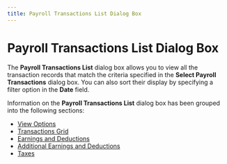 ```yaml
---
title: Payroll Transactions List Dialog Box
---
```


# Payroll Transactions List Dialog Box


The **Payroll Transactions List** dialog box allows you to view all the transaction records that match the criteria specified in the **Select Payroll Transactions** dialog box. You can also sort their display by specifying a filter option in the **Date** field.


Information on the **Payroll Transactions List** dialog box has been grouped into the following sections:

- [View Options]({{site.prl_baseurl}}/misc/view_options_ptp.html)
- [Transactions Grid]({{site.prl_baseurl}}/misc/transactions_grid_pts.html)
- [Earnings and Deductions]({{site.prl_baseurl}}/misc/earnings_and_deductions_pts.html)
- [Additional Earnings and Deductions]({{site.prl_baseurl}}/misc/additional_earnings_and_deductions_1ptp.html)
- [Taxes]({{site.prl_baseurl}}/misc/taxes_ptp.html)

